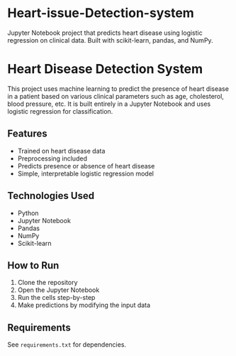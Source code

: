# Heart-issue-Detection-system
Jupyter Notebook project that predicts heart disease using logistic regression on clinical data. Built with scikit-learn, pandas, and NumPy.

# Heart Disease Detection System

This project uses machine learning to predict the presence of heart disease in a patient based on various clinical parameters such as age, cholesterol, blood pressure, etc. It is built entirely in a Jupyter Notebook and uses logistic regression for classification.

## Features

- Trained on heart disease data
- Preprocessing included
- Predicts presence or absence of heart disease
- Simple, interpretable logistic regression model

## Technologies Used

- Python
- Jupyter Notebook
- Pandas
- NumPy
- Scikit-learn

## How to Run

1. Clone the repository
2. Open the Jupyter Notebook
3. Run the cells step-by-step
4. Make predictions by modifying the input data

## Requirements

See `requirements.txt` for dependencies.
